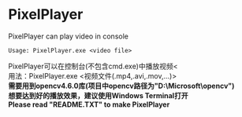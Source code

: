 # PixelPlayer
PixelPlayer can play video in console
```shell
Usage: PixelPlayer.exe <video file>
```
PixelPlayer可以在控制台(不包含cmd.exe)中播放视频<
<br>
用法：PixelPlayer.exe <视频文件(.mp4,.avi,.mov,...)>
<br>
<b>需要用到opencv4.6.0库(项目中opencv路径为"D:\Microsoft\opencv")</b>
<br>
<b>想要达到好的播放效果，建议使用Windows Terminal打开</b>
<br>
<b>Please read "README.TXT" to make PixelPlayer</b>
